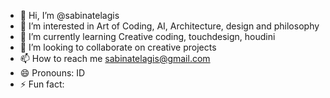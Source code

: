 - 👋 Hi, I’m @sabinatelagis
- 👀 I’m interested in Art of Coding, AI, Architecture, design and philosophy 
- 🌱 I’m currently learning Creative coding, touchdesign, houdini
- 💞️ I’m looking to collaborate on creative projects
- 📫 How to reach me sabinatelagis@gmail.com
- 😄 Pronouns: ID
- ⚡ Fun fact: 

<!---
sabinatelagis/sabinatelagis is a ✨ special ✨ repository because its `README.md` (this file) appears on your GitHub profile.
You can click the Preview link to take a look at your changes.
--->
